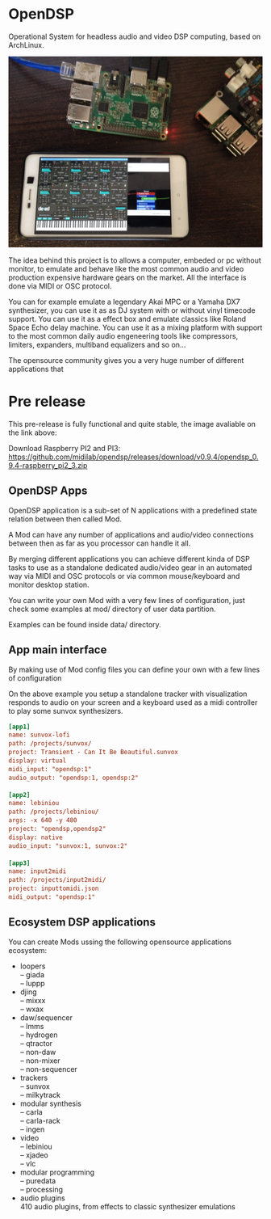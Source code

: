 # OpenDSP

Operational System for headless audio and video DSP computing, based on ArchLinux.

![Image of OpenDSP Plugmod and DX7  view](https://raw.githubusercontent.com/midilab/opendsp/master/doc/plugmod-opendsp.jpg)

The idea behind this project is to allows a computer, embeded or pc without monitor, to emulate and behave like the most common audio and video production expensive hardware gears on the market. All the interface is done via MIDI or OSC protocol. 

You can for example emulate a legendary Akai MPC or a Yamaha DX7 synthesizer, you can use it as as DJ system with or without vinyl timecode support. You can use it as a effect box and emulate classics like Roland Space Echo delay machine. You can use it as a mixing platform with support to the most common daily audio engeneering tools like compressors, limiters, expanders, multiband equalizers and so on...  

The opensource community gives you a very huge number of different applications that  

# Pre release

This pre-release is fully functional and quite stable, the image avaliable on the link above:  

Download Raspberry PI2 and PI3: https://github.com/midilab/opendsp/releases/download/v0.9.4/opendsp_0.9.4-raspberry_pi2_3.zip
  
## OpenDSP Apps

OpenDSP application is a sub-set of N applications with a predefined state relation between then called Mod.
  
A Mod can have any number of applications and audio/video connections between then as far as you processor can handle it all.  
  
By merging different applications you can achieve different kinda of DSP tasks to use as a standalone dedicated audio/video gear in an automated way via MIDI and OSC protocols or via common mouse/keyboard and monitor desktop station.  
  
You can write your own Mod with a very few lines of configuration, just check some examples at mod/ directory of user data partition.  

Examples can be found inside data/ directory.  
  
## App main interface

By making use of Mod config files you can define your own with a few lines of configuration  
  
On the above example you setup a standalone tracker with visualization responds to audio on your screen and a keyboard used as a midi controller to play some sunvox synthesizers.    

```ini
[app1]
name: sunvox-lofi
path: /projects/sunvox/
project: Transient - Can It Be Beautiful.sunvox
display: virtual
midi_input: "opendsp:1"
audio_output: "opendsp:1, opendsp:2"

[app2]
name: lebiniou
path: /projects/lebiniou/
args: -x 640 -y 480
project: "opendsp,opendsp2"
display: native
audio_input: "sunvox:1, sunvox:2"

[app3]
name: input2midi
path: /projects/input2midi/
project: inputtomidi.json
midi_output: "opendsp:1"
```

## Ecosystem DSP applications

You can create Mods ussing the following opensource applications ecosystem:

+ loopers  
– giada  
– luppp  
+ djing  
– mixxx  
– wxax  
+ daw/sequencer  
– lmms  
– hydrogen  
– qtractor  
– non-daw  
– non-mixer  
– non-sequencer  
+ trackers  
– sunvox  
– milkytrack  
+ modular synthesis  
– carla  
– carla-rack  
– ingen  
+ video  
– lebiniou  
– xjadeo  
– vlc  
+ modular programming  
– puredata  
– processing
+ audio plugins  
410 audio plugins, from effects to classic synthesizer emulations  
